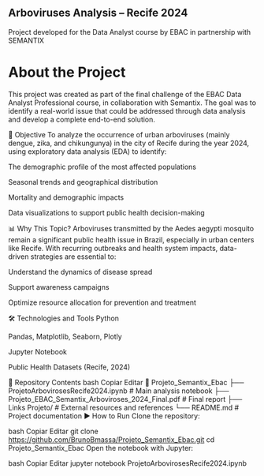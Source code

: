 ## Arboviruses Analysis – Recife 2024
Project developed for the Data Analyst course by EBAC in partnership with SEMANTIX

# About the Project
This project was created as part of the final challenge of the EBAC Data Analyst Professional course, in collaboration with Semantix. The goal was to identify a real-world issue that could be addressed through data analysis and develop a complete end-to-end solution.

🎯 Objective
To analyze the occurrence of urban arboviruses (mainly dengue, zika, and chikungunya) in the city of Recife during the year 2024, using exploratory data analysis (EDA) to identify:

The demographic profile of the most affected populations

Seasonal trends and geographical distribution

Mortality and demographic impacts

Data visualizations to support public health decision-making

📊 Why This Topic?
Arboviruses transmitted by the Aedes aegypti mosquito remain a significant public health issue in Brazil, especially in urban centers like Recife. With recurring outbreaks and health system impacts, data-driven strategies are essential to:

Understand the dynamics of disease spread

Support awareness campaigns

Optimize resource allocation for prevention and treatment

🛠️ Technologies and Tools
Python

Pandas, Matplotlib, Seaborn, Plotly

Jupyter Notebook

Public Health Datasets (Recife, 2024)

📂 Repository Contents
bash
Copiar
Editar
📁 Projeto_Semantix_Ebac
├── ProjetoArbovirosesRecife2024.ipynb     # Main analysis notebook
├── Projeto_EBAC_Semantix_Arboviroses_2024_Final.pdf  # Final report
├── Links Projeto/                         # External resources and references
└── README.md                              # Project documentation
▶️ How to Run
Clone the repository:

bash
Copiar
Editar
git clone https://github.com/BrunoBmassa/Projeto_Semantix_Ebac.git
cd Projeto_Semantix_Ebac
Open the notebook with Jupyter:

bash
Copiar
Editar
jupyter notebook ProjetoArbovirosesRecife2024.ipynb
